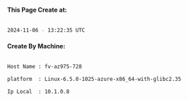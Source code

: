 
   
#### This Page Create at:

```bash

2024-11-06 - 13:22:35 UTC

```

#### Create By Machine:

```bash

Host Name : fv-az975-728

platform  : Linux-6.5.0-1025-azure-x86_64-with-glibc2.35

Ip Local  : 10.1.0.8

```

